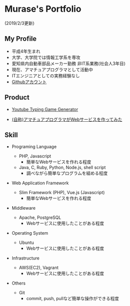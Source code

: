 # Murase's Portfolio

(2019/2/3更新)

## My Profile

- 平成4年生まれ
- 大学、大学院では情報工学系を専攻
- 愛知県内自動車部品メーカー勤務 非IT系業務(社会人3年目)
- 現在、アマチュアプログラマとして活動中
- ITエンジニアとしての実務経験なし
- [Githubアカウント](https://github.com/murase-msk)

## Product

- [Youtube Typing Game Generator](https://github.com/murase-msk/YoutubeTypingGameGenerator)

- [(自称)アマチュアプログラマがWebサービスを作ってみた](https://speakerdeck.com/murasemsk/amateur-programer-web-service)

<!-- - [掲示板システム](https://github.com/murase-msk/nodeJsKeiziban)

- [Focus+Glue+Context Map](https://github.com/murase-msk/EmmaMuraseAllStroke)

- [日本語英語同時字幕表示](https://github.com/murase-msk/youtube_MultiScript) -->

## Skill

- Programing Language
  - PHP, Javascript
    - 簡単なWebサービスを作れる程度
  - Java, C, Ruby, Python, Node.js, shell script
    - 調べながら簡単なプログラムを組める程度

- Web Application Framework
  - Slim Framework (PHP), Vue.js (Javascript)
    - 簡単なWebサービスを作れる程度
  <!--
   - Express (Node.js), bottle (Python)
    - 調べながら簡単なWebAPIサーバを作ったことがある程度
  - Ruby on Rails (Ruby), Laravel (PHP)
    - Scaffolding程度 (入門書の最初の方のページくらい) 
  -->

- Middleware
  - Apache, PostgreSQL
    - Webサービスに使用したことがある程度
- Operating System
  - Ubuntu
    - Webサービスに使用したことがある程度
- Infrastructure
  - AWS(EC2), Vagrant
    - Webサービスに使用したことがある程度
- Others
  - Git
    - commit, push, pullなど簡単な操作ができる程度

<!-- ## やったことはないが興味があるもの
- Laravelなどのフルスタックフレームワーク
- Slackなどチャットツールを使用したコミュニケーション
- チームでの開発
- プロジェクト管理ツールを使用した開発 -->
